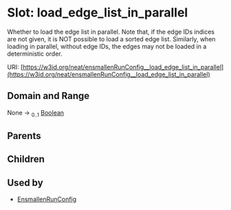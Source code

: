 
# Slot: load_edge_list_in_parallel


Whether to load the edge list in parallel. Note that, if the edge IDs indices are not given, it is NOT possible to load a sorted edge list. Similarly, when loading in parallel, without edge IDs, the edges may not be loaded in a deterministic order.

URI: [https://w3id.org/neat/ensmallenRunConfig__load_edge_list_in_parallel](https://w3id.org/neat/ensmallenRunConfig__load_edge_list_in_parallel)


## Domain and Range

None &#8594;  <sub>0..1</sub> [Boolean](types/Boolean.md)

## Parents


## Children


## Used by

 * [EnsmallenRunConfig](EnsmallenRunConfig.md)

